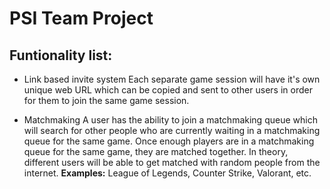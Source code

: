 # PSI Team Project


## Funtionality list:
- Link based invite system
   Each separate game session will have it's own unique web URL which can be copied and sent to other users in order for them to join the same game session.

- Matchmaking
   A user has the ability to join a matchmaking queue which will search for other people who are currently waiting in a matchmaking queue for the same game. Once enough players are in a matchmaking queue for the same game, they are matched together. In theory, different users will be able to get matched with random people from the internet.
   **Examples:** League of Legends, Counter Strike, Valorant, etc. 